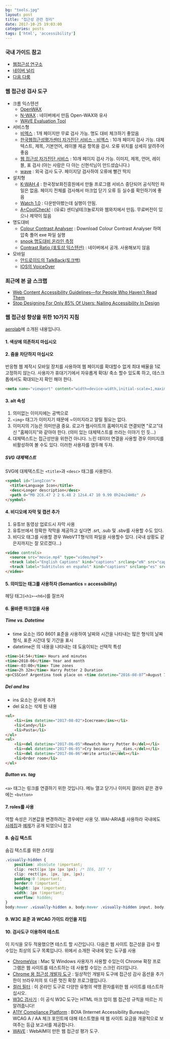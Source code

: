 ```yaml
---
bg: "tools.jpg"
layout: post
title: "접근성 관련 정리"
date: 2017-10-25 19:03:00
categories: posts
tags: ['html', 'accessibility']
---
```


### 국내 가이드 참고
- [웹접근성 연구소](http://www.wah.or.kr/Participation/technique.asp)
- [네이버 널리](http://nuli.navercorp.com/sharing/a11y/)
- [다음 다룸](http://darum.daum.net/accessibility/intro)

### 웹 접근성 검사 도구
- 크롬 익스텐션
    - [OpenWAX](https://chrome.google.com/webstore/detail/openwax/bfahpbmaknaeohgdklfbobogpdngngoe?hl=kohttps://chrome.google.com/webstore/detail/openwax/bfahpbmaknaeohgdklfbobogpdngngoe?hl=ko)
    - [N-WAX](https://chrome.google.com/webstore/detail/n-wax/jngfhfcfdliajpedjfnbefhckaoknclp) : 네이버에서 만듬 Open-WAX와 유사
    - [WAVE Evaluation Tool](https://chrome.google.com/webstore/detail/wave-evaluation-tool/jbbplnpkjmmeebjpijfedlgcdilocofh?hl=ko)
- 서비스형
    - [비엑스](https://www.beaccessible.net/) : 1개 페이지만 무료 검사 가능. 명도 대비 체크하기 좋았음
    - [한국웹접근성평가센터 자가진단 서비스 - 비엑스](https://www.beaccessible.net/dashboard/selfAnalyze) : 10개 페이지 검사 가능. 대체텍스트, 제목, 기본언어, 레이블 제공 항목을 검사. 오류 위치를 상세히 알려주어 좋음
    - [웹 접근성 자가진단 서비스](https://accessibility.kr/nia/check.php) : 10개 페이지 검사 가능. 이미지, 제목, 언어, 레이블, 표 검사 (아는 사람은 다 아는 신현석님이 만드셨습니다.)
    - [wave](http://wave.webaim.org/) : 외국 검사 도구. 페이지당 검사하여 오류에 빨간 딱지
- 설치형
    - [K-WAH 4](http://www.wah.or.kr/board/boardView.asp?page=1&brd_sn=2&brd_idx=1012) : 한국정보화진흥원에서 만들 프로그램 서비스 중단되어 공식적인 파일은 없음. 페이지 전체를 검사해서 마크업 닫기 오류 등 실수를 확인하기에 좋음
    - [Watch 1.0](http://www.webwatch.or.kr/solution/N05_01.html) : 다운받아봤는데 실행이 안됨.
    - [A=CoolCheck!](http://www.webwatch.or.kr/solution/N05_03.html) : (유료) 센티널테크놀로지와 웹와치에서 만듬. 무료버전이 있으나 제약이 많음
- 명도대비
    - [Colour Contrast Analyser](http://www.visionaustralia.org/digital-access-cca) : Download Colour Contrast Analyser 하여 압축 풀어 exe 파일 실행
    - [snook 명도대비 온라인 측정](http://snook.ca/technical/colour_contrast/colour.html)
    - [Contrast Ratio (포토샵 익스텐션)](http://nuli.navercorp.com/sharing/a11y/tool#cr) : 네이버에서 공개. 사용해보지 않음
- 모바일
    - [안드로이드의 TalkBack(토크백)](https://support.google.com/accessibility/android/answer/6283677?hl=ko)
    - [IOS의 VoiceOver](https://help.apple.com/voiceover/info/guide/10.12/?lang=ko)

### 최근에 본 글 스크랩
- [Web Content Accessibility Guidelines—for People Who Haven't Read Them](https://24ways.org/2017/wcag-for-people-who-havent-read-them)
- [Stop Designing For Only 85% Of Users: Nailing Accessibility In Design](https://www.smashingmagazine.com/2017/10/nailing-accessibility-design/)

### 웹 접근성 향상을 위한 10가지 지침
[aerolab](https://aerolab.co/blog/web-accessibility/)에 소개된 내용입니다.

#### 1. 색상에 의존하지 마십시오

#### 2. 줌을 차단하지 마십시오
반응형 웹 제작시 모바일 장치를 사용하여 웹 페이지를 확대할수 없게 최대 배율을 1로 고정하지 않는다.
사용자가 휴대기기에서 자유롭게 확대/ 축소 할수 있도록 하고, 데스크톱에서도 확대되는지 확인 해야 한다.

```html
<meta name="viewport" content="width=device-width,initial-scale=1,maximum-scale=1">
```

#### 3. alt 속성
1. 의미없는 이미지에는 공백으로
2. `<img>` 태그가 이미지기 때문에 ~이미지라고 알릴 필요는 없다.
3. 이미지의 기능은 의미만큼 중요. 로고가 웹사이트의 홈페이지로 연결되면 "로고"대신 "홈페이지"와 같아아 한다. (의미 있는 대체텍스트를 쓰라는 이야기 인 듯...)
4. 대체텍스트는 접근성만을 위한건 아니다. 느린 데이터 연결을 사용할 경우 이미지를 비활성하여 볼 수도 있다. 이러한 사용자를 염두해 두자.

##### SVG 대체택스트
SVG에 대체텍스트는 `<title>`과 `<desc>` 태그를 사용한다.

```html
<symbol id="langIcon">
  <title>Language Icon</title>
  <desc>Longer description</desc>
  <path d="M0 2C6.47 2 2 6.48 2 12s4.47 10 9.99 0h24v24H0z" />
</symbol>
```

#### 4. 비디오에 자막 및 캡션 추가
1. 유튜브 동영상 업로드시 자막 사용
2. 유튜브에서 정확한 작막을 제공하고 싶다면 .srt, .sub 및 .sbv를 사용할 수도 있다.
3. 비디오 태그를 사용할 경우 WebVTT형식의 파일을 사용할수 있다. (국내 상황도 같은지까지는 잘 모르겠다...)

```html
<video controls>
  <source src="movie.mp4" type="video/mp4">
  <track label="English Captions" kind="captions" srclang="eN" src="captions.vtt" default>
  <track label="Subtitulos en español" kind="captions" srclang="es" src="subs.vtt">
</video>
```

#### 5. 의미있는 태그를 사용하자 (Semantics = accessibility)
헤딩 태그(`<h1>~<h6>`)를 잘쓰자

#### 6. 올바른 마크업을 사용

##### Time vs. Datetime
- time 요소는 ISO 8601 표준을 사용하여 날짜와 시간을 나타내는 많은 형식의 날짜 형식, 표준 시간대 및 기간을 표시
- datetime은 <time>의 내용을 나타내는 데 도움이되는 선택적 특성

```html
<time>14:54</time> Hours and minutes
<time>2018-06</time> Year and month
<time>-03:00</time> Time zones
<time>2h 32m</time> Harry Potter 2 Duration
<p>CSSConf Argentina took place on <time datetime=”2016-08-07”>August 7th</time></p>
```

##### Del and Ins
- ins 요소는 문서에 추가
- del 요소는 삭제 된 내용

```html
<ul>
    <li><ins datetime="2017-08-02">Icecream</ins></li>
    <li>Candy</li>
    <li>Pasta</li>
</ul>
<ul>
    <li><del datetime="2017-06-05">Rewatch Harry Potter 8</del></li>
    <li><del datetime="2017-06-05">Cry because ____ dies.</del></li>
    <li><del datetime="2017-06-06">Write article</del></li>
    <li>Order room</li>
</ul>
```

##### Button vs. <a> tag
`<a>` 태그는 링크를 연결하기 위한 것입니다. 메뉴 열고 닫기나 이미지 갤러러 같은 경우에는 `<button>`

#### 7. roles를 사용
역할 속성은 기본값을 변경하려는 경우에만 사용
덧. WAI-ARIA를 사용하라 국내에도 [사례집]( http://www.wah.or.kr/board/boardView.asp?page=1&brd_sn=5&brd_idx=1019)과 [예제](https://github.com/niawa/ARIA)가 공개 되었으니 참고

#### 8. 숨김 텍스트
숨김 텍스트를 위한 스타일
```css
.visually-hidden {
    position: absolute !important;
    clip: rect(1px 1px 1px 1px); /* IE6, IE7 */
    clip: rect(1px, 1px, 1px, 1px);
    padding:0 !important;
    border:0 !important;
    height: 1px !important;
    width: 1px !important;
    overflow: hidden;
}
body:hover .visually-hidden a, body:hover .visually-hidden input, body:hover .visually-hidden button { display: none !important; }
```

#### 9. W3C 표준 과 WCAG 가이드 라인을 지킴

#### 10. 검사도구 이용하여 테스트
이 지식을 모두 적용했으면 테스트 할 시간입니다. 다음은 웹 사이트 접근성을 감사 할 수있는 최상의 도구 목록입니다.
위에서 소개한 국내에 맞는 도구를 사용

- [ChromeVox](http://www.chromevox.com/) : Mac 및 Windows 사용자가 사용할 수있는이 Chrome 확장 프로그램은 웹 사이트를 테스트하는 데 사용할 수있는 스크린 리더입니다.
- [Chrome 용 접근성 개발자 도구](https://chrome.google.com/webstore/detail/accessibility-developer-t/fpkknkljclfencbdbgkenhalefipecmb?hl=en) : 일상적인 개발자 도구에 접근성 감사 옵션을 추가 한이 브라우저의 또 다른 멋진 확장 프로그램입니다.
- [컬러 필터](https://www.toptal.com/designers/colorfilter) : 이 온라인 도구로 다양한 유형의 색맹 환자를위한 웹 사이트를 테스트하십시오.
- [W3C 검사기](https://validator.w3.org/) : 이 공식 W3C 도구는 HTML 마크 업이 웹 접근성 규칙을 따르는 지 알려줍니다!
- [A11Y Compliance Platform](https://www.boia.org/wc3-free-2-0-aa-report) : BOIA (Internet Accessibility Bureau)는 WCAG A / AA 체크 포인트에 대해 테스트했을 때 웹 사이트 요금을 개괄적으로 보여주는 등급 보고서를 제공합니다.
- [WAVE](http://wave.webaim.org/) :  WebAIM이 만든 웹 접근성 평가 도구.
